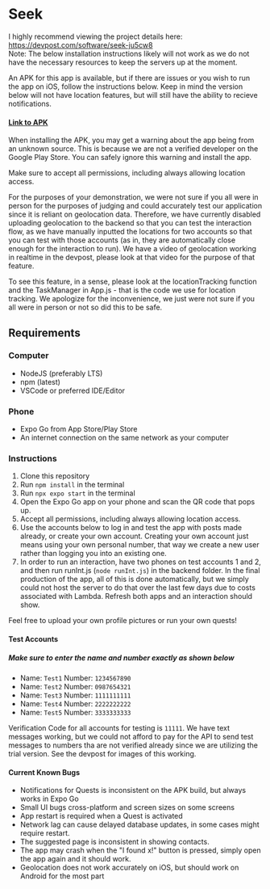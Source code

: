 # Seek

I highly recommend viewing the project details here: https://devpost.com/software/seek-ju5cw8   
Note: The below installation instructions likely will not work as we do not have the necessary resources to keep the servers up at the moment.

An APK for this app is available, but if there are issues or you wish to run the app on iOS, follow the instructions below. Keep in mind the version below will not have location features, but will still have the ability to recieve notifications.

#### [Link to APK](https://expo.dev/accounts/teamseek/projects/Seek/builds/be549367-7ecf-43b1-aa60-be54feea450e)

When installing the APK, you may get a warning about the app being from an unknown source. This is because we are not a verified developer on the Google Play Store. You can safely ignore this warning and install the app.

Make sure to accept all permissions, including always allowing location access.

For the purposes of your demonstration, we were not sure if you all were in person for the purposes of judging and could accurately test our application since it is reliant on geolocation data. Therefore, we have currently disabled uploading geolocation to the backend so that you can test the interaction flow, as we have manually inputted the locations for two accounts so that you can test with those accounts (as in, they are automatically close enough for the interaction to run). We have a video of geolocation working in realtime in the devpost, please look at that video for the purpose of that feature.

To see this feature, in a sense, please look at the locationTracking function and the TaskManager in App.js - that is the code we use for location tracking. We apologize for the inconvenience, we just were not sure if you all were in person or not so did this to be safe.

## Requirements

### Computer

- NodeJS (preferably LTS)
- npm (latest)
- VSCode or preferred IDE/Editor

### Phone

- Expo Go from App Store/Play Store
- An internet connection on the same network as your computer

### Instructions

1. Clone this repository
2. Run `npm install` in the terminal
3. Run `npx expo start` in the terminal
4. Open the Expo Go app on your phone and scan the QR code that pops up.
5. Accept all permissions, including always allowing location access.
6. Use the accounts below to log in and test the app with posts made already, or create your own account. Creating your own account just means using your own personal number, that way we create a new user rather than logging you into an existing one.
7. In order to run an interaction, have two phones on test accounts 1 and 2, and then run runInt.js (`node runInt.js`) in the backend folder. In the final production of the app, all of this is done automatically, but we simply could not host the server to do that over the last few days due to costs associated with Lambda. Refresh both apps and an interaction should show.

Feel free to upload your own profile pictures or run your own quests!

#### Test Accounts

##### Make sure to enter the name and number exactly as shown below

- Name: `Test1` Number: `1234567890`
- Name: `Test2` Number: `0987654321`
- Name: `Test3` Number: `1111111111`
- Name: `Test4` Number: `2222222222`
- Name: `Test5` Number: `3333333333`

Verification Code for all accounts for testing is `11111`. We have text messages working, but we could not afford to pay for the API to send test messages to numbers tha are not verified already since we are utilizing the trial version. See the devpost for images of this working.

#### Current Known Bugs

- Notifications for Quests is inconsistent on the APK build, but always works in Expo Go
- Small UI bugs cross-platform and screen sizes on some screens
- App restart is required when a Quest is activated
- Network lag can cause delayed database updates, in some cases might require restart.
- The suggested page is inconsistent in showing contacts.
- The app may crash when the "I found x!" button is pressed, simply open the app again and it should work.
- Geolocation does not work accurately on iOS, but should work on Android for the most part

